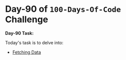 # Day-90 of `100-Days-Of-Code` Challenge

**Day-90 Task:**

Today's task is to delve into:

- [Fetching Data](https://nextjs.org/learn/dashboard-app/fetching-data)